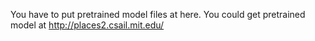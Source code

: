 You have to put pretrained model files at here. You could get pretrained model at http://places2.csail.mit.edu/
